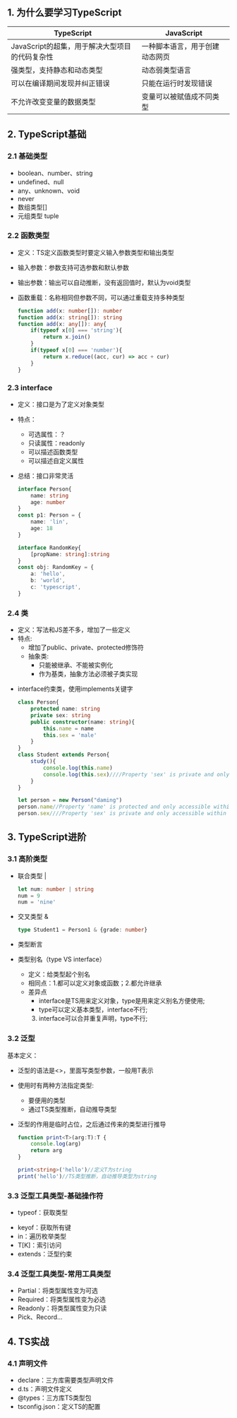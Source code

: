 ## 1. 为什么要学习TypeScript

| TypeScript                                     | JavaScript                     |
| ---------------------------------------------- | ------------------------------ |
| JavaScript的超集，用于解决大型项目的代码复杂性 | 一种脚本语言，用于创建动态网页 |
| 强类型，支持静态和动态类型                     | 动态弱类型语言                 |
| 可以在编译期间发现并纠正错误                   | 只能在运行时发现错误           |
| 不允许改变变量的数据类型                       | 变量可以被赋值成不同类型       |

## 2. TypeScript基础

### 2.1 基础类型

* boolean、number、string
* undefined、null
* any、unknown、void
* never
* 数组类型[]
* 元组类型 tuple

### 2.2 函数类型

* 定义：TS定义函数类型时要定义输入参数类型和输出类型

* 输入参数：参数支持可选参数和默认参数

* 输出参数：输出可以自动推断，没有返回值时，默认为void类型

* 函数重载：名称相同但参数不同，可以通过重载支持多种类型

  ```typescript
  function add(x: number[]): number
  function add(x: string[]): string
  function add(x: any[]): any{
      if(typeof x[0] === 'string'){
          return x.join()
      }
      if(typeof x[0] === 'number'){
          return x.reduce((acc, cur) => acc + cur)
      }
  }
  ```

### 2.3 interface

* 定义：接口是为了定义对象类型
* 特点：
  * 可选属性：？
  * 只读属性：readonly
  * 可以描述函数类型
  * 可以描述自定义属性

* 总结：接口非常灵活

  ```typescript
  interface Person{
      name: string
      age: number
  }
  const p1: Person = {
      name: 'lin',
      age: 18
  }
  ```

  ```typescript
  interface RandomKey{
      [propName: string]:string
  }
  const obj: RandomKey = {
      a: 'hello',
      b: 'world',
      c: 'typescript',
  }
  ```

### 2.4 类

* 定义：写法和JS差不多，增加了一些定义
* 特点:
  * 增加了public、private、protected修饰符
  * 抽象类:
    * 只能被继承、不能被实例化
    * 作为基类，抽象方法必须被子类实现

- interface约束类，使用implements关键字

  ```typescript
  class Person{
      protected name: string
      private sex: string
      public constructor(name: string){
          this.name = name
          this.sex = 'male'
      }
  }
  class Student extends Person{
      study(){
          console.log(this.name)
          console.log(this.sex)////Property 'sex' is private and only accessible within class 'Person ' .
      }
  }
  
  let person = new Person("daming")
  person.name//Property 'name' is protected and only accessible within class'Person' and its subclasses.
  person.sex////Property 'sex' is private and only accessible within class 'Person' .
  ```

## 3. TypeScript进阶

### 3.1 高阶类型

* 联合类型 |

  ```typescript
  let num: number | string
  num = 9
  num = 'nine'
  ```

* 交叉类型 &

  ```typescript
  type Student1 = Person1 & {grade: number}
  ```

* 类型断言
* 类型别名（type VS interface）
  * 定义：给类型起个别名
  * 相同点：1.都可以定义对象或函数；2.都允许继承
  * 差异点
    * interface是TS用来定义对象，type是用来定义别名方便使用;
    * type可以定义基本类型，interface不行;
    3. interface可以合并重复声明，type不行;

### 3.2 泛型

基本定义：

* 泛型的语法是<>，里面写类型参数，一般用T表示
* 使用时有两种方法指定类型:
  * 要便用的类型
  * 通过TS类型推断，自动推导类型

* 泛型的作用是临时占位，之后通过传来的类型进行推导

  ```typescript
  function print<T>(arg:T):T {
      console.log(arg)
      return arg
  }
  
  print<string>('hello')//定义T为string
  print('hello')//TS类型推断，自动推导类型为string
  ```

### 3.3 泛型工具类型-基础操作符

* typeof：获取类型

- keyof：获取所有键
- in：遍历枚举类型
- T[K]：索引访问
- extends：泛型约束

### 3.4 泛型工具类型-常用工具类型

* Partial<T>：将类型属性变为可选
* Required<T>：将类型属性变为必选
* Readonly<T>：将类型属性变为只读
* Pick、Record...

## 4. TS实战

### 4.1 声明文件

* declare：三方库需要类型声明文件
* d.ts：声明文件定义
* @types：三方库TS类型包
* tsconfig.json：定义TS的配置
